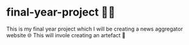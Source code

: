 # final-year-project 👨‍🎓
This is my final year project which I will be creating a news aggregator website 🌐
This will invole creating an artefact 💎

